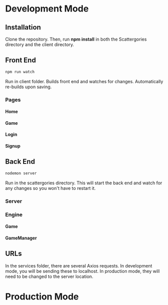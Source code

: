 # Development Mode   

## Installation

Clone the repository. Then, run **npm install** in both the Scattergories directory and the client directory.

## Front End  
```bash   
npm run watch   
```   
Run in client folder. Builds front end and watches for changes. Automatically re-builds upon saving.  

### Pages

#### Home

#### Game

#### Login

#### Signup

## Back End   
```bash   
nodemon server   
```   
Run in the scattergories directory. This will start the back end and watch for any changes so you won't have to restart it.

### Server

### Engine

#### Game

#### GameManager


## URLs  
In the services folder, there are several Axios requests. In development mode, you will be sending these to localhost. In production mode, they will need to be changed to the server location. 

# Production Mode 
